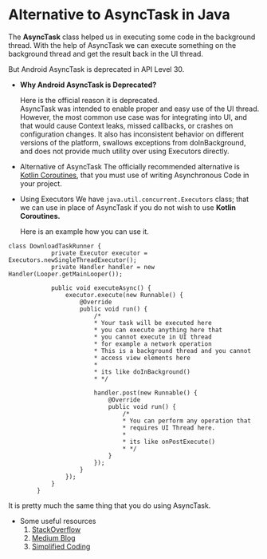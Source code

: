 # Alternative to AsyncTask in Java

The <b>AsyncTask</b> class helped us in executing some code in the background thread. With the help of AsyncTask we can execute something on the background thread and get the result back in the UI thread.

</b>But Android AsyncTask is deprecated in API Level 30.</b>

* <b>Why Android AsyncTask is Deprecated?</b>

    Here is the official reason it is deprecated.</br> 
    AsyncTask was intended to enable proper and easy use of the UI thread. However, the most common use case was for integrating into UI, and that would cause Context leaks, missed callbacks, or crashes on configuration changes. It also has inconsistent behavior on different versions of the platform, swallows exceptions from doInBackground, and does not provide much utility over using Executors directly.

* Alternative of AsyncTask
    The officially recommended alternative is [Kotlin Coroutines](https://developer.android.com/topic/libraries/architecture/coroutines), that you must use of writing Asynchronous Code in your project.

* Using Executors
    We have `java.util.concurrent.Executors` class; that we can use in place of AsyncTask if you do not wish to use <b>Kotlin Coroutines.</b>

    Here is an example how you can use it.

```
class DownloadTaskRunner {
            private Executor executor = Executors.newSingleThreadExecutor(); 
            private Handler handler = new Handler(Looper.getMainLooper());

            public void executeAsync() {
                executor.execute(new Runnable() {
                    @Override
                    public void run() {
                        /*
                        * Your task will be executed here
                        * you can execute anything here that
                        * you cannot execute in UI thread
                        * for example a network operation
                        * This is a background thread and you cannot
                        * access view elements here
                        *
                        * its like doInBackground()
                        * */

                        handler.post(new Runnable() {
                            @Override
                            public void run() {
                                /*
                                * You can perform any operation that
                                * requires UI Thread here.
                                *
                                * its like onPostExecute()
                                * */
                            }
                        });
                    }
                });
            }
        }
```
It is pretty much the same thing that you do using AsyncTask.


* Some useful resources
    1. [StackOverflow](https://stackoverflow.com/questions/58767733/android-asynctask-api-deprecating-in-android-11-what-are-the-alternatives/63500657#63500657)
    2. [Medium Blog](https://medium.com/code-yoga/some-great-alternatives-for-asynctasks-e8113747673a)
    3. [Simplified Coding](https://www.simplifiedcoding.net/android-asynctask/#:~:text=Alternative%20of%20AsyncTask,that%20I%20have%20already%20published.)